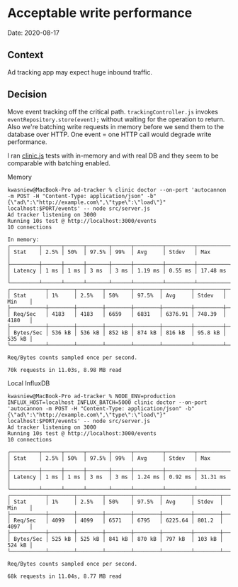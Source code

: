 # Acceptable write performance

Date: 2020-08-17

## Context

Ad tracking app may expect huge inbound traffic.

## Decision

Move event tracking off the critical path.
`trackingController.js` invokes `eventRepository.store(event);` without waiting for the operation
to return. Also we're batching write requests in memory before we send them to the 
database over HTTP. One event = one HTTP call would degrade write performance.

I ran [clinic.js](https://clinicjs.org/) tests with in-memory and with real DB and they
seem to be comparable with batching enabled.

Memory
```
kwasniew@MacBook-Pro ad-tracker % clinic doctor --on-port 'autocannon -m POST -H "Content-Type: application/json" -b"{\"ad\":\"http://example.com\",\"type\":\"load\"}" localhost:$PORT/events' -- node src/server.js
Ad tracker listening on 3000
Running 10s test @ http://localhost:3000/events
10 connections

In memory:
┌─────────┬──────┬──────┬───────┬──────┬─────────┬─────────┬──────────┐
│ Stat    │ 2.5% │ 50%  │ 97.5% │ 99%  │ Avg     │ Stdev   │ Max      │
├─────────┼──────┼──────┼───────┼──────┼─────────┼─────────┼──────────┤
│ Latency │ 1 ms │ 1 ms │ 3 ms  │ 3 ms │ 1.19 ms │ 0.55 ms │ 17.48 ms │
└─────────┴──────┴──────┴───────┴──────┴─────────┴─────────┴──────────┘
┌───────────┬────────┬────────┬────────┬────────┬─────────┬─────────┬────────┐
│ Stat      │ 1%     │ 2.5%   │ 50%    │ 97.5%  │ Avg     │ Stdev   │ Min    │
├───────────┼────────┼────────┼────────┼────────┼─────────┼─────────┼────────┤
│ Req/Sec   │ 4183   │ 4183   │ 6659   │ 6831   │ 6376.91 │ 748.39  │ 4180   │
├───────────┼────────┼────────┼────────┼────────┼─────────┼─────────┼────────┤
│ Bytes/Sec │ 536 kB │ 536 kB │ 852 kB │ 874 kB │ 816 kB  │ 95.8 kB │ 535 kB │
└───────────┴────────┴────────┴────────┴────────┴─────────┴─────────┴────────┘

Req/Bytes counts sampled once per second.

70k requests in 11.03s, 8.98 MB read
```

Local InfluxDB
```
kwasniew@MacBook-Pro ad-tracker % NODE_ENV=production INFLUX_HOST=localhost INFLUX_BATCH=5000 clinic doctor --on-port 'autocannon -m POST -H "Content-Type: application/json" -b"{\"ad\":\"http://example.com\",\"type\":\"load\"}" localhost:$PORT/events' -- node src/server.js
Ad tracker listening on 3000
Running 10s test @ http://localhost:3000/events
10 connections

┌─────────┬──────┬──────┬───────┬──────┬─────────┬─────────┬──────────┐
│ Stat    │ 2.5% │ 50%  │ 97.5% │ 99%  │ Avg     │ Stdev   │ Max      │
├─────────┼──────┼──────┼───────┼──────┼─────────┼─────────┼──────────┤
│ Latency │ 1 ms │ 1 ms │ 3 ms  │ 3 ms │ 1.24 ms │ 0.92 ms │ 31.31 ms │
└─────────┴──────┴──────┴───────┴──────┴─────────┴─────────┴──────────┘
┌───────────┬────────┬────────┬────────┬────────┬─────────┬────────┬────────┐
│ Stat      │ 1%     │ 2.5%   │ 50%    │ 97.5%  │ Avg     │ Stdev  │ Min    │
├───────────┼────────┼────────┼────────┼────────┼─────────┼────────┼────────┤
│ Req/Sec   │ 4099   │ 4099   │ 6571   │ 6795   │ 6225.64 │ 801.2  │ 4097   │
├───────────┼────────┼────────┼────────┼────────┼─────────┼────────┼────────┤
│ Bytes/Sec │ 525 kB │ 525 kB │ 841 kB │ 870 kB │ 797 kB  │ 103 kB │ 524 kB │
└───────────┴────────┴────────┴────────┴────────┴─────────┴────────┴────────┘

Req/Bytes counts sampled once per second.

68k requests in 11.04s, 8.77 MB read
```

